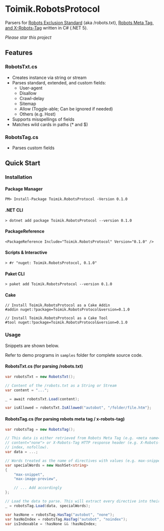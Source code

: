 # Toimik.RobotsProtocol

Parsers for [Robots Exclusion Standard](https://en.wikipedia.org/wiki/Robots_exclusion_standard) (aka /robots.txt), [Robots Meta Tag, and X-Robots-Tag](https://developers.google.com/search/docs/advanced/robots/robots_meta_tag) written in C# (.NET 5).

*Please star this project*

## Features

### RobotsTxt.cs
- Creates instance via string or stream
- Parses standard, extended, and custom fields:
  - User-agent
  - Disallow
  - Crawl-delay
  - Sitemap
  - Allow (Toggle-able; Can be ignored if needed)
  - Others (e.g. Host)
- Supports misspellings of fields
- Matches wild cards in paths (* and $)

### RobotsTag.cs

- Parses custom fields

## Quick Start

### Installation

#### Package Manager

```command
PM> Install-Package Toimik.RobotsProtocol -Version 0.1.0
```

#### .NET CLI

```command
> dotnet add package Toimik.RobotsProtocol --version 0.1.0
```

#### PackageReference

```command
<PackageReference Include="Toimik.RobotsProtocol" Version="0.1.0" />
```

#### Scripts & Interactive

```command
> #r "nuget: Toimik.RobotsProtocol, 0.1.0"
```

#### Paket CLI

```command
> paket add Toimik.RobotsProtocol --version 0.1.0
```

#### Cake

```command
// Install Toimik.RobotsProtocol as a Cake Addin
#addin nuget:?package=Toimik.RobotsProtocol&version=0.1.0

// Install Toimik.RobotsProtocol as a Cake Tool
#tool nuget:?package=Toimik.RobotsProtocol&version=0.1.0
```

### Usage

Snippets are shown below. 

Refer to demo programs in `samples` folder for complete source code.

#### RobotsTxt.cs (for parsing /robots.txt)
```c# 
var robotsTxt = new RobotsTxt();

// Content of the /robots.txt as a String or Stream
var content = "...";

_ = await robotsTxt.Load(content);

var isAllowed = robotsTxt.IsAllowed("autobot", "/folder/file.htm"};
```

#### RobotsTag.cs (for parsing robots meta tag / x-robots-tag)
```c# 
var robotsTag = new RobotsTag();

// This data is either retrieved from Robots Meta Tag (e.g. <meta name="badbot"
// content="none"> or X-Robots-Tag HTTP response header (e.g. X-Robots-Tag: otherbot:
// index, nofollow). 
var data = ...;

// Words treated as the name of directives with values (e.g. max-snippet: 10).
var specialWords = new HashSet<string>
{
    "max-snippet",
    "max-image-preview",

    // ... Add accordingly
};

// Load the data to parse. This will extract every directive into their own Tag class
_ = robotsTag.Load(data, specialWords);

var hasNone = robotsTag.HasTag("autobot", "none");
var hasNoIndex = robotsTag.HasTag("autobot", "noindex");
var isIndexable = !hasNone && !hasNoIndex;
```